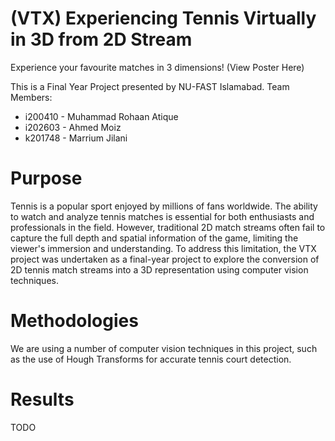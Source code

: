 # (VTX) Experiencing Tennis Virtually in 3D from 2D Stream

Experience your favourite matches in 3 dimensions! (View Poster Here)

This is a Final Year Project presented by NU-FAST Islamabad. 
Team Members:
  - i200410 - Muhammad Rohaan Atique
  - i202603 - Ahmed Moiz
  - k201748 - Marrium Jilani

# Purpose
Tennis is a popular sport enjoyed by millions of fans worldwide. The ability to watch and analyze tennis matches is essential for both enthusiasts and professionals in the field. However, traditional 2D match streams often fail to capture the full depth and spatial information of the game, limiting the viewer's immersion and understanding. To address this limitation, the VTX project was undertaken as a final-year project to explore the conversion of 2D tennis match streams into a 3D representation using computer vision techniques.
# Methodologies
We are using a number of computer vision techniques in this project, such as the use of Hough Transforms for accurate tennis court detection. 
# Results
TODO
